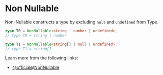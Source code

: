 # Non Nullable

Non-Nullable constructs a type by excluding `null` and `undefined` from Type.

```typescript
type T0 = NonNullable<string | number | undefined>;
// type T0 = string | number

type T1 = NonNullable<string[] | null | undefined>;
// type T1 = string[]
```

Learn more from the following links:

- [@official@NonNullable<Type>](https://www.typescriptlang.org/docs/handbook/utility-types.html#nonnullabletype)
